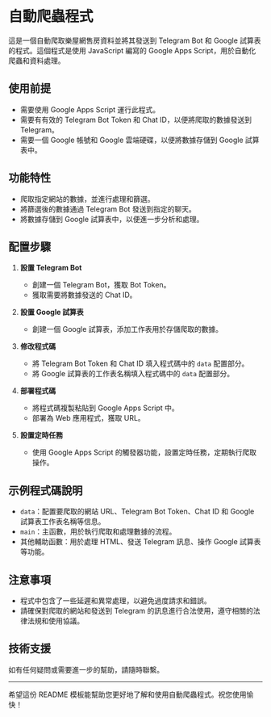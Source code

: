 # 自動爬蟲程式

這是一個自動爬取樂屋網售房資料並將其發送到 Telegram Bot 和 Google 試算表的程式。這個程式是使用 JavaScript 編寫的 Google Apps Script，用於自動化爬蟲和資料處理。

## 使用前提

- 需要使用 Google Apps Script 運行此程式。
- 需要有有效的 Telegram Bot Token 和 Chat ID，以便將爬取的數據發送到 Telegram。
- 需要一個 Google 帳號和 Google 雲端硬碟，以便將數據存儲到 Google 試算表中。

## 功能特性

- 爬取指定網站的數據，並進行處理和篩選。
- 將篩選後的數據通過 Telegram Bot 發送到指定的聊天。
- 將數據存儲到 Google 試算表中，以便進一步分析和處理。

## 配置步驟

1. **設置 Telegram Bot**

   - 創建一個 Telegram Bot，獲取 Bot Token。
   - 獲取需要將數據發送的 Chat ID。

2. **設置 Google 試算表**

   - 創建一個 Google 試算表，添加工作表用於存儲爬取的數據。

3. **修改程式碼**

   - 將 Telegram Bot Token 和 Chat ID 填入程式碼中的 `data` 配置部分。
   - 將 Google 試算表的工作表名稱填入程式碼中的 `data` 配置部分。

4. **部署程式碼**

   - 將程式碼複製粘貼到 Google Apps Script 中。
   - 部署為 Web 應用程式，獲取 URL。

5. **設置定時任務**

   - 使用 Google Apps Script 的觸發器功能，設置定時任務，定期執行爬取操作。

## 示例程式碼說明

- `data`：配置要爬取的網站 URL、Telegram Bot Token、Chat ID 和 Google 試算表工作表名稱等信息。
- `main`：主函數，用於執行爬取和處理數據的流程。
- 其他輔助函數：用於處理 HTML、發送 Telegram 訊息、操作 Google 試算表等功能。

## 注意事項

- 程式中包含了一些延遲和異常處理，以避免過度請求和錯誤。
- 請確保對爬取的網站和發送到 Telegram 的訊息進行合法使用，遵守相關的法律法規和使用協議。

## 技術支援

如有任何疑問或需要進一步的幫助，請隨時聯繫。

---

希望這份 README 模板能幫助您更好地了解和使用自動爬蟲程式。祝您使用愉快！
